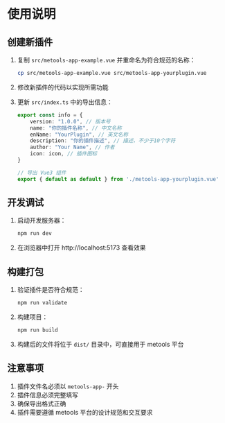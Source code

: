 # 使用说明

## 创建新插件

1. 复制 `src/metools-app-example.vue` 并重命名为符合规范的名称：
   ```bash
   cp src/metools-app-example.vue src/metools-app-yourplugin.vue
   ```

2. 修改新插件的代码以实现所需功能

3. 更新 `src/index.ts` 中的导出信息：
   ```typescript
   export const info = {
       version: "1.0.0", // 版本号
       name: "你的插件名称", // 中文名称
       enName: "YourPlugin", // 英文名称
       description: "你的插件描述", // 描述，不少于10个字符
       author: "Your Name", // 作者
       icon: icon, // 插件图标
   }

   // 导出 Vue3 组件
   export { default as default } from './metools-app-yourplugin.vue'
   ```

## 开发调试

1. 启动开发服务器：
   ```bash
   npm run dev
   ```

2. 在浏览器中打开 http://localhost:5173 查看效果

## 构建打包

1. 验证插件是否符合规范：
   ```bash
   npm run validate
   ```

2. 构建项目：
   ```bash
   npm run build
   ```

3. 构建后的文件将位于 `dist/` 目录中，可直接用于 metools 平台

## 注意事项

1. 插件文件名必须以 `metools-app-` 开头
2. 插件信息必须完整填写
3. 确保导出格式正确
4. 插件需要遵循 metools 平台的设计规范和交互要求